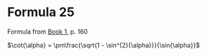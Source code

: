 # Formula 25

Formula from [Book 1](../../Buch1.md), p. 160

$\cot{\alpha} = \pm\frac{\sqrt{1 - \sin^{2}{\alpha}}}{\sin{\alpha}}$
